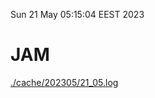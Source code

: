 Sun 21 May 05:15:04 EEST 2023
# JAM
<a href='./cache/202305/21_05.log'>./cache/202305/21_05.log</a>
